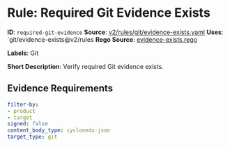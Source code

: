 # Rule: Required Git Evidence Exists

**ID**: `required-git-evidence`
**Source**: [v2/rules/git/evidence-exists.yaml](https://github.com/scribe-public/sample-policies/v2/rules/git/evidence-exists.yaml)
**Uses**: `git/evidence-exists@v2/rules
**Rego Source**: [evidence-exists.rego](https://github.com/scribe-public/sample-policies/v2/rules/git/evidence-exists.rego)

**Labels**: Git

**Short Description**: Verify required Git evidence exists.

## Evidence Requirements

```yaml
filter-by:
- product
- target
signed: false
content_body_type: cyclonedx-json
target_type: git
```
